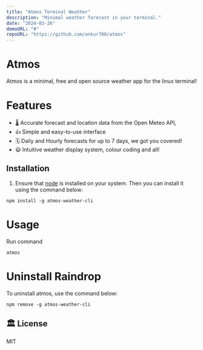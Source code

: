 ```yaml
---
title: "Atmos Terminal Weather"
description: "Minimal weather forecast in your terminal."
date: "2024-03-26"
demoURL: "#"
repoURL: "https://github.com/ankur700/atmos"
---
```


# Atmos

Atmos is a minimal, free and open source weather app for the linux terminal!

# Features

- 🌡️ Accurate forecast and location data from the Open Meteo API,
- 👍 Simple and easy-to-use interface
- 🗓️ Daily and Hourly forecasts for up to 7 days, we got you covered!
- 😃 Intuitive weather display system, colour coding and all!

## Installation

1. Ensure that [node](https://nodejs.org/en/download) is installed on your system. Then you can install it using the command below:

```
npm install -g atmos-weather-cli
```

# Usage

Run command

```
atmos
```

# Uninstall Raindrop

To uninstall atmos, use the command below:

```
npm remove -g atmos-weather-cli
```

## 🏛️ License

MIT
